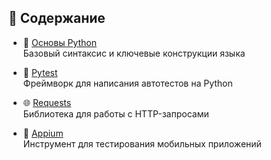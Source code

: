 ## 🐍 Содержание

- 🧠 [Основы Python](%21Python.md)  
  Базовый синтаксис и ключевые конструкции языка

- 🧪 [Pytest](Pytest.md)  
  Фреймворк для написания автотестов на Python

- 🌐 [Requests](Requests.md)  
  Библиотека для работы с HTTP-запросами

- 📱 [Appium](Appium.md)  
  Инструмент для тестирования мобильных приложений
